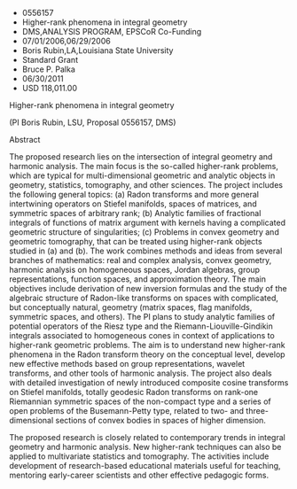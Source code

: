 
* 0556157
* Higher-rank phenomena in integral geometry
* DMS,ANALYSIS PROGRAM, EPSCoR Co-Funding
* 07/01/2006,06/29/2006
* Boris Rubin,LA,Louisiana State University
* Standard Grant
* Bruce P. Palka
* 06/30/2011
* USD 118,011.00

Higher-rank phenomena in integral geometry

(PI Boris Rubin, LSU, Proposal 0556157, DMS)

Abstract

The proposed research lies on the intersection of integral geometry and harmonic
analysis. The main focus is the so-called higher-rank problems, which are
typical for multi-dimensional geometric and analytic objects in geometry,
statistics, tomography, and other sciences. The project includes the following
general topics: (a) Radon transforms and more general intertwining operators on
Stiefel manifolds, spaces of matrices, and symmetric spaces of arbitrary rank;
(b) Analytic families of fractional integrals of functions of matrix argument
with kernels having a complicated geometric structure of singularities; (c)
Problems in convex geometry and geometric tomography, that can be treated using
higher-rank objects studied in (a) and (b). The work combines methods and ideas
from several branches of mathematics: real and complex analysis, convex
geometry, harmonic analysis on homogeneous spaces, Jordan algebras, group
representations, function spaces, and approximation theory. The main objectives
include derivation of new inversion formulas and the study of the algebraic
structure of Radon-like transforms on spaces with complicated, but conceptually
natural, geometry (matrix spaces, flag manifolds, symmetric spaces, and others).
The PI plans to study analytic families of potential operators of the Riesz type
and the Riemann-Liouville-Gindikin integrals associated to homogeneous cones in
context of applications to higher-rank geometric problems. The aim is to
understand new higher-rank phenomena in the Radon transform theory on the
conceptual level, develop new effective methods based on group representations,
wavelet transforms, and other tools of harmonic analysis. The project also deals
with detailed investigation of newly introduced composite cosine transforms on
Stiefel manifolds, totally geodesic Radon transforms on rank-one Riemannian
symmetric spaces of the non-compact type and a series of open problems of the
Busemann-Petty type, related to two- and three-dimensional sections of convex
bodies in spaces of higher dimension.

The proposed research is closely related to contemporary trends in integral
geometry and harmonic analysis. New higher-rank techniques can also be applied
to multivariate statistics and tomography. The activities include development of
research-based educational materials useful for teaching, mentoring early-career
scientists and other effective pedagogic forms.


